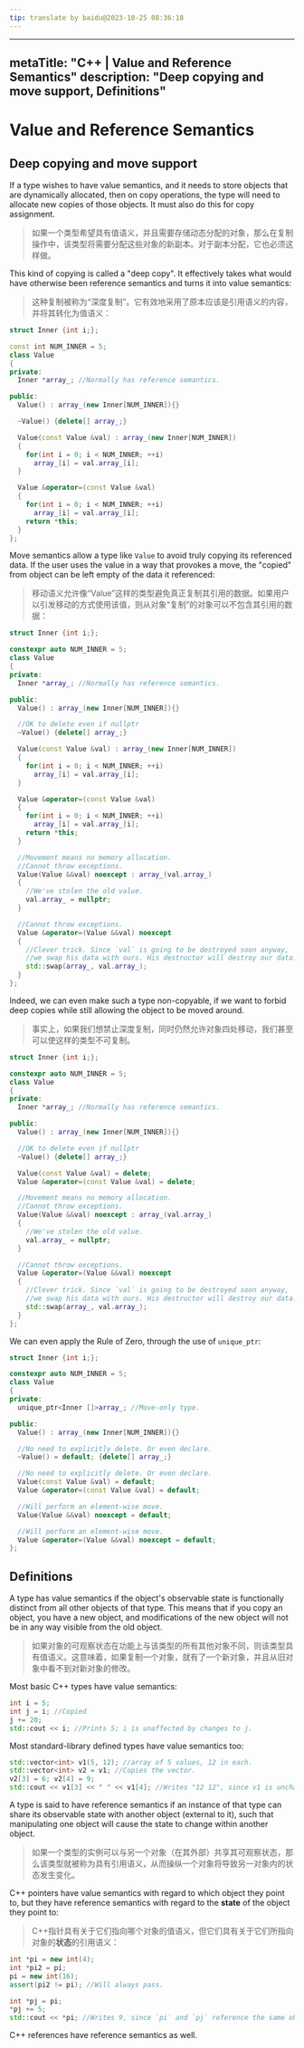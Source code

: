 ```yaml
---
tip: translate by baidu@2023-10-25 08:36:18
---
```

---
metaTitle: "C++ | Value and Reference Semantics"
description: "Deep copying and move support, Definitions"
---

# Value and Reference Semantics



## Deep copying and move support



If a type wishes to have value semantics, and it needs to store objects that are dynamically allocated, then on copy operations, the type will need to allocate new copies of those objects. It must also do this for copy assignment.

> 如果一个类型希望具有值语义，并且需要存储动态分配的对象，那么在复制操作中，该类型将需要分配这些对象的新副本。对于副本分配，它也必须这样做。


This kind of copying is called a "deep copy". It effectively takes what would have otherwise been reference semantics and turns it into value semantics:

> 这种复制被称为“深度复制”。它有效地采用了原本应该是引用语义的内容，并将其转化为值语义：

```cpp
struct Inner {int i;};

const int NUM_INNER = 5;
class Value
{
private:
  Inner *array_; //Normally has reference semantics.

public:
  Value() : array_(new Inner[NUM_INNER]){}

  ~Value() {delete[] array_;}

  Value(const Value &val) : array_(new Inner[NUM_INNER])
  {
    for(int i = 0; i < NUM_INNER; ++i)
      array_[i] = val.array_[i];
  }

  Value &operator=(const Value &val)
  {
    for(int i = 0; i < NUM_INNER; ++i)
      array_[i] = val.array_[i];
    return *this;
  }
};

```


Move semantics allow a type like `Value` to avoid truly copying its referenced data. If the user uses the value in a way that provokes a move, the "copied" from object can be left empty of the data it referenced:

> 移动语义允许像“Value”这样的类型避免真正复制其引用的数据。如果用户以引发移动的方式使用该值，则从对象“复制”的对象可以不包含其引用的数据：

```cpp
struct Inner {int i;};

constexpr auto NUM_INNER = 5;
class Value
{
private:
  Inner *array_; //Normally has reference semantics.

public:
  Value() : array_(new Inner[NUM_INNER]){}

  //OK to delete even if nullptr
  ~Value() {delete[] array_;}

  Value(const Value &val) : array_(new Inner[NUM_INNER])
  {
    for(int i = 0; i < NUM_INNER; ++i)
      array_[i] = val.array_[i];
  }

  Value &operator=(const Value &val)
  {
    for(int i = 0; i < NUM_INNER; ++i)
      array_[i] = val.array_[i];
    return *this;
  }

  //Movement means no memory allocation.
  //Cannot throw exceptions.
  Value(Value &&val) noexcept : array_(val.array_)
  {
    //We've stolen the old value.
    val.array_ = nullptr;
  }

  //Cannot throw exceptions.
  Value &operator=(Value &&val) noexcept
  {
    //Clever trick. Since `val` is going to be destroyed soon anyway,
    //we swap his data with ours. His destructor will destroy our data.
    std::swap(array_, val.array_);
  }
};

```


Indeed, we can even make such a type non-copyable, if we want to forbid deep copies while still allowing the object to be moved around.

> 事实上，如果我们想禁止深度复制，同时仍然允许对象四处移动，我们甚至可以使这样的类型不可复制。

```cpp
struct Inner {int i;};

constexpr auto NUM_INNER = 5;
class Value
{
private:
  Inner *array_; //Normally has reference semantics.

public:
  Value() : array_(new Inner[NUM_INNER]){}

  //OK to delete even if nullptr
  ~Value() {delete[] array_;}

  Value(const Value &val) = delete;
  Value &operator=(const Value &val) = delete;

  //Movement means no memory allocation.
  //Cannot throw exceptions.
  Value(Value &&val) noexcept : array_(val.array_)
  {
    //We've stolen the old value.
    val.array_ = nullptr;
  }

  //Cannot throw exceptions.
  Value &operator=(Value &&val) noexcept
  {
    //Clever trick. Since `val` is going to be destroyed soon anyway,
    //we swap his data with ours. His destructor will destroy our data.
    std::swap(array_, val.array_);
  }
};

```

We can even apply the Rule of Zero, through the use of `unique_ptr`:

```cpp
struct Inner {int i;};

constexpr auto NUM_INNER = 5;
class Value
{
private:
  unique_ptr<Inner []>array_; //Move-only type.

public:
  Value() : array_(new Inner[NUM_INNER]){}

  //No need to explicitly delete. Or even declare.
  ~Value() = default; {delete[] array_;}

  //No need to explicitly delete. Or even declare.
  Value(const Value &val) = default;
  Value &operator=(const Value &val) = default;

  //Will perform an element-wise move.
  Value(Value &&val) noexcept = default;

  //Will perform an element-wise move.
  Value &operator=(Value &&val) noexcept = default;
};

```



## Definitions



A type has value semantics if the object's observable state is functionally distinct from all other objects of that type. This means that if you copy an object, you have a new object, and modifications of the new object will not be in any way visible from the old object.

> 如果对象的可观察状态在功能上与该类型的所有其他对象不同，则该类型具有值语义。这意味着，如果复制一个对象，就有了一个新对象，并且从旧对象中看不到对新对象的修改。

Most basic C++ types have value semantics:

```cpp
int i = 5;
int j = i; //Copied
j += 20;
std::cout << i; //Prints 5; i is unaffected by changes to j.

```

Most standard-library defined types have value semantics too:

```cpp
std::vector<int> v1(5, 12); //array of 5 values, 12 in each.
std::vector<int> v2 = v1; //Copies the vector.
v2[3] = 6; v2[4] = 9;
std::cout << v1[3] << " " << v1[4]; //Writes "12 12", since v1 is unchanged.

```


A type is said to have reference semantics if an instance of that type can share its observable state with another object (external to it), such that manipulating one object will cause the state to change within another object.

> 如果一个类型的实例可以与另一个对象（在其外部）共享其可观察状态，那么该类型就被称为具有引用语义，从而操纵一个对象将导致另一对象内的状态发生变化。


C++ pointers have value semantics with regard to which object they point to, but they have reference semantics with regard to the **state** of the object they point to:

> C++指针具有关于它们指向哪个对象的值语义，但它们具有关于它们所指向对象的**状态**的引用语义：

```cpp
int *pi = new int(4);
int *pi2 = pi;
pi = new int(16);
assert(pi2 != pi); //Will always pass.

int *pj = pi;
*pj += 5;
std::cout << *pi; //Writes 9, since `pi` and `pj` reference the same object.

```

C++ references have reference semantics as well.

